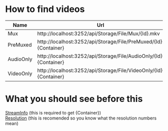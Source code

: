 # How to find videos

| Name    | Url   | Url with filename in content-disposition    | Path |
| ------- | ------- | ---------- | ----- |
| Mux     | http://localhost:3252/api/Storage/File/Mux/{Id}.mkv | http://localhost:3252/api/Storage/VideoRes/0/{Id}  | Mux/{Id}.mkv | 
| PreMuxed | http://localhost:3252/api/Storage/File/PreMuxed/{Id}.{Container} | http://localhost:3252/api/Storage/VideoRes/1/{Id} | PreMuxed/{Id}.{Container} |
| AudioOnly | http://localhost:3252/api/Storage/File/AudioOnly/{Id}.{Container} | http://localhost:3252/api/Storage/VideoRes/2/{Id} | AudioOnly/{Id}.{Container} |
| VideoOnly | http://localhost:3252/api/Storage/File/VideoOnly/{Id}.{Container} | http://localhost:3252/api/Storage/VideoRes/3/{Id} | VideoOnly/{Id}.{Container} |  
# What you should see before this
[StreamInfo](StreamInfo.md) (this is required to get {Container})<br>
[Resolution](Resolution.md) (this is recomended so you know what the resolution numbers mean)